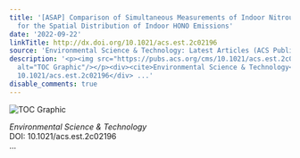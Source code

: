 ```yaml
---
title: '[ASAP] Comparison of Simultaneous Measurements of Indoor Nitrous Acid: Implications
  for the Spatial Distribution of Indoor HONO Emissions'
date: '2022-09-22'
linkTitle: http://dx.doi.org/10.1021/acs.est.2c02196
source: 'Environmental Science & Technology: Latest Articles (ACS Publications)'
description: '<p><img src="https://pubs.acs.org/cms/10.1021/acs.est.2c02196/asset/images/medium/es2c02196_0009.gif"
  alt="TOC Graphic"/></p><div><cite>Environmental Science & Technology</cite></div><div>DOI:
  10.1021/acs.est.2c02196</div> ...'
disable_comments: true
---
```

<p><img src="https://pubs.acs.org/cms/10.1021/acs.est.2c02196/asset/images/medium/es2c02196_0009.gif" alt="TOC Graphic"/></p><div><cite>Environmental Science & Technology</cite></div><div>DOI: 10.1021/acs.est.2c02196</div> ...